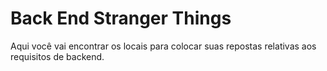 # Back End Stranger Things

Aqui você vai encontrar os locais para colocar suas repostas relativas aos requisitos de backend.